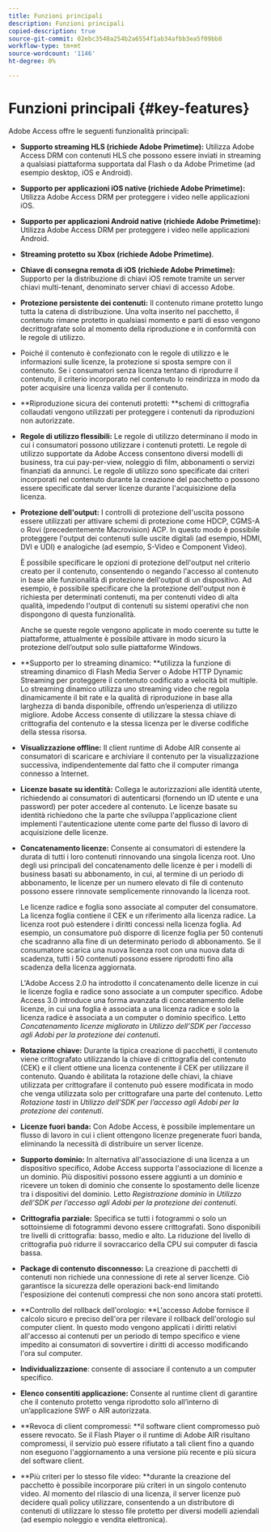```yaml
---
title: Funzioni principali
description: Funzioni principali
copied-description: true
source-git-commit: 02ebc3548a254b2a6554f1ab34afbb3ea5f09bb8
workflow-type: tm+mt
source-wordcount: '1146'
ht-degree: 0%

---
```


# Funzioni principali {#key-features}

Adobe Access offre le seguenti funzionalità principali:

* **Supporto streaming HLS (richiede Adobe Primetime):** Utilizza Adobe Access DRM con contenuti HLS che possono essere inviati in streaming a qualsiasi piattaforma supportata dal Flash o da Adobe Primetime (ad esempio desktop, iOS e Android).
* **Supporto per applicazioni iOS native (richiede Adobe Primetime):** Utilizza Adobe Access DRM per proteggere i video nelle applicazioni iOS.
* **Supporto per applicazioni Android native (richiede Adobe Primetime):** Utilizza Adobe Access DRM per proteggere i video nelle applicazioni Android.
* **Streaming protetto su Xbox (richiede Adobe Primetime)**.
* **Chiave di consegna remota di iOS (richiede Adobe Primetime):** Supporto per la distribuzione di chiavi iOS remote tramite un server chiavi multi-tenant, denominato server chiavi di accesso Adobe.
* **Protezione persistente dei contenuti:** Il contenuto rimane protetto lungo tutta la catena di distribuzione. Una volta inserito nel pacchetto, il contenuto rimane protetto in qualsiasi momento e parti di esso vengono decrittografate solo al momento della riproduzione e in conformità con le regole di utilizzo.
* Poiché il contenuto è confezionato con le regole di utilizzo e le informazioni sulle licenze, la protezione si sposta sempre con il contenuto. Se i consumatori senza licenza tentano di riprodurre il contenuto, il criterio incorporato nel contenuto lo reindirizza in modo da poter acquisire una licenza valida per il contenuto.
* **Riproduzione sicura dei contenuti protetti: **schemi di crittografia collaudati vengono utilizzati per proteggere i contenuti da riproduzioni non autorizzate.
* **Regole di utilizzo flessibili:** Le regole di utilizzo determinano il modo in cui i consumatori possono utilizzare i contenuti protetti. Le regole di utilizzo supportate da Adobe Access consentono diversi modelli di business, tra cui pay-per-view, noleggio di film, abbonamenti o servizi finanziati da annunci. Le regole di utilizzo sono specificate dai criteri incorporati nel contenuto durante la creazione del pacchetto o possono essere specificate dal server licenze durante l&#39;acquisizione della licenza.
* **Protezione dell&#39;output:** I controlli di protezione dell&#39;uscita possono essere utilizzati per attivare schemi di protezione come HDCP, CGMS-A o Rovi (precedentemente Macrovision) ACP. In questo modo è possibile proteggere l&#39;output dei contenuti sulle uscite digitali (ad esempio, HDMI, DVI e UDI) e analogiche (ad esempio, S-Video e Component Video).

  È possibile specificare le opzioni di protezione dell&#39;output nel criterio creato per il contenuto, consentendo o negando l&#39;accesso al contenuto in base alle funzionalità di protezione dell&#39;output di un dispositivo. Ad esempio, è possibile specificare che la protezione dell&#39;output non è richiesta per determinati contenuti, ma per contenuti video di alta qualità, impedendo l&#39;output di contenuti su sistemi operativi che non dispongono di questa funzionalità.

  Anche se queste regole vengono applicate in modo coerente su tutte le piattaforme, attualmente è possibile attivare in modo sicuro la protezione dell’output solo sulle piattaforme Windows.

* **Supporto per lo streaming dinamico: **utilizza la funzione di streaming dinamico di Flash Media Server o Adobe HTTP Dynamic Streaming per proteggere il contenuto codificato a velocità bit multiple. Lo streaming dinamico utilizza uno streaming video che regola dinamicamente il bit rate e la qualità di riproduzione in base alla larghezza di banda disponibile, offrendo un’esperienza di utilizzo migliore. Adobe Access consente di utilizzare la stessa chiave di crittografia del contenuto e la stessa licenza per le diverse codifiche della stessa risorsa.
* **Visualizzazione offline:** Il client runtime di Adobe AIR consente ai consumatori di scaricare e archiviare il contenuto per la visualizzazione successiva, indipendentemente dal fatto che il computer rimanga connesso a Internet.
* **Licenze basate su identità:** Collega le autorizzazioni alle identità utente, richiedendo ai consumatori di autenticarsi (fornendo un ID utente e una password) per poter accedere al contenuto. Le licenze basate su identità richiedono che la parte che sviluppa l&#39;applicazione client implementi l&#39;autenticazione utente come parte del flusso di lavoro di acquisizione delle licenze.
* **Concatenamento licenze:** Consente ai consumatori di estendere la durata di tutti i loro contenuti rinnovando una singola licenza root. Uno degli usi principali del concatenamento delle licenze è per i modelli di business basati su abbonamento, in cui, al termine di un periodo di abbonamento, le licenze per un numero elevato di file di contenuto possono essere rinnovate semplicemente rinnovando la licenza root.

  Le licenze radice e foglia sono associate al computer del consumatore. La licenza foglia contiene il CEK e un riferimento alla licenza radice. La licenza root può estendere i diritti concessi nella licenza foglia. Ad esempio, un consumatore può disporre di licenze foglia per 50 contenuti che scadranno alla fine di un determinato periodo di abbonamento. Se il consumatore scarica una nuova licenza root con una nuova data di scadenza, tutti i 50 contenuti possono essere riprodotti fino alla scadenza della licenza aggiornata.

  L&#39;Adobe Access 2.0 ha introdotto il concatenamento delle licenze in cui le licenze foglia e radice sono associate a un computer specifico. Adobe Access 3.0 introduce una forma avanzata di concatenamento delle licenze, in cui una foglia è associata a una licenza radice e solo la licenza radice è associata a un computer o dominio specifico. Letto *Concatenamento licenze migliorato* in *Utilizzo dell’SDK per l’accesso agli Adobi per la protezione dei contenuti*.

* **Rotazione chiave:** Durante la tipica creazione di pacchetti, il contenuto viene crittografato utilizzando la chiave di crittografia del contenuto (CEK) e il client ottiene una licenza contenente il CEK per utilizzare il contenuto. Quando è abilitata la rotazione delle chiavi, la chiave utilizzata per crittografare il contenuto può essere modificata in modo che venga utilizzata solo per crittografare una parte del contenuto. Letto *Rotazione tasti* in *Utilizzo dell’SDK per l’accesso agli Adobi per la protezione dei contenuti*.

* **Licenze fuori banda:** Con Adobe Access, è possibile implementare un flusso di lavoro in cui i client ottengono licenze pregenerate fuori banda, eliminando la necessità di distribuire un server licenze.
* **Supporto dominio:** In alternativa all&#39;associazione di una licenza a un dispositivo specifico, Adobe Access supporta l&#39;associazione di licenze a un dominio. Più dispositivi possono essere aggiunti a un dominio e ricevere un token di dominio che consente lo spostamento delle licenze tra i dispositivi del dominio. Letto *Registrazione dominio* in *Utilizzo dell’SDK per l’accesso agli Adobi per la protezione dei contenuti*.

* **Crittografia parziale:** Specifica se tutti i fotogrammi o solo un sottoinsieme di fotogrammi devono essere crittografati. Sono disponibili tre livelli di crittografia: basso, medio e alto. La riduzione del livello di crittografia può ridurre il sovraccarico della CPU sui computer di fascia bassa.
* **Package di contenuto disconnesso:** La creazione di pacchetti di contenuti non richiede una connessione di rete al server licenze. Ciò garantisce la sicurezza delle operazioni back-end limitando l&#39;esposizione dei contenuti compressi che non sono ancora stati protetti.
* **Controllo del rollback dell&#39;orologio: **L&#39;accesso Adobe fornisce il calcolo sicuro e preciso dell&#39;ora per rilevare il rollback dell&#39;orologio sul computer client. In questo modo vengono applicati i diritti relativi all&#39;accesso ai contenuti per un periodo di tempo specifico e viene impedito ai consumatori di sovvertire i diritti di accesso modificando l&#39;ora sul computer.
* **Individualizzazione**: consente di associare il contenuto a un computer specifico.
* **Elenco consentiti applicazione:** Consente al runtime client di garantire che il contenuto protetto venga riprodotto solo all’interno di un’applicazione SWF o AIR autorizzata.
* **Revoca di client compromessi: **il software client compromesso può essere revocato. Se il Flash Player o il runtime di Adobe AIR risultano compromessi, il servizio può essere rifiutato a tali client fino a quando non eseguono l&#39;aggiornamento a una versione più recente e più sicura del software client.
* **Più criteri per lo stesso file video: **durante la creazione del pacchetto è possibile incorporare più criteri in un singolo contenuto video. Al momento del rilascio di una licenza, il server licenze può decidere quali policy utilizzare, consentendo a un distributore di contenuti di utilizzare lo stesso file protetto per diversi modelli aziendali (ad esempio noleggio e vendita elettronica).
